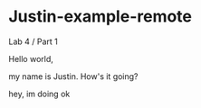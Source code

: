 # Justin-example-remote
Lab 4 / Part 1


Hello world, 

my name is Justin. How's it going?

hey, im doing ok
